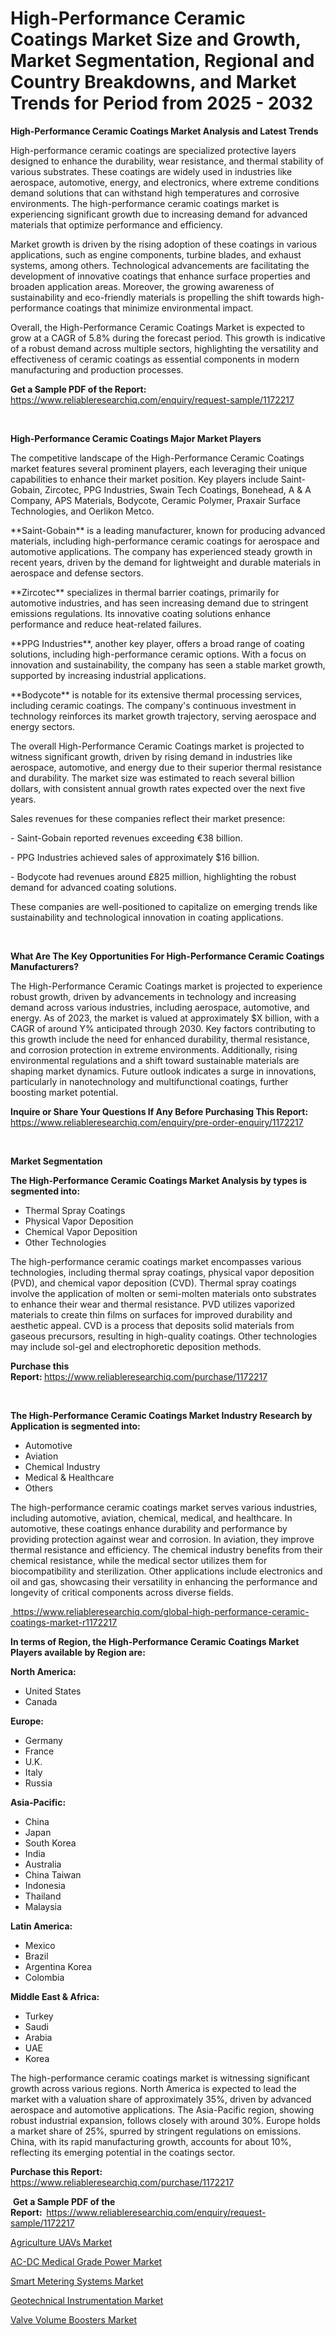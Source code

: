 <p><h1>High-Performance Ceramic Coatings Market Size and Growth, Market Segmentation, Regional and Country Breakdowns, and Market Trends for Period from 2025 -  2032</h1></p><p><strong>High-Performance Ceramic Coatings Market Analysis and Latest Trends</strong></p>
<p><p>High-performance ceramic coatings are specialized protective layers designed to enhance the durability, wear resistance, and thermal stability of various substrates. These coatings are widely used in industries like aerospace, automotive, energy, and electronics, where extreme conditions demand solutions that can withstand high temperatures and corrosive environments. The high-performance ceramic coatings market is experiencing significant growth due to increasing demand for advanced materials that optimize performance and efficiency.</p><p>Market growth is driven by the rising adoption of these coatings in various applications, such as engine components, turbine blades, and exhaust systems, among others. Technological advancements are facilitating the development of innovative coatings that enhance surface properties and broaden application areas. Moreover, the growing awareness of sustainability and eco-friendly materials is propelling the shift towards high-performance coatings that minimize environmental impact.</p><p>Overall, the High-Performance Ceramic Coatings Market is expected to grow at a CAGR of 5.8% during the forecast period. This growth is indicative of a robust demand across multiple sectors, highlighting the versatility and effectiveness of ceramic coatings as essential components in modern manufacturing and production processes.</p></p>
<p><strong>Get a Sample PDF of the Report:&nbsp;</strong> <a href="https://www.reliableresearchiq.com/enquiry/request-sample/1172217?utm_campaign=1896&utm_medium=2&utm_source=Github&utm_content=ia&utm_term=24032025&utm_id=high-performance-ceramic-coatings">https://www.reliableresearchiq.com/enquiry/request-sample/1172217</a></p>
<p>&nbsp;</p>
<p><strong>High-Performance Ceramic Coatings Major Market Players</strong></p>
<p><p>The competitive landscape of the High-Performance Ceramic Coatings market features several prominent players, each leveraging their unique capabilities to enhance their market position. Key players include Saint-Gobain, Zircotec, PPG Industries, Swain Tech Coatings, Bonehead, A & A Company, APS Materials, Bodycote, Ceramic Polymer, Praxair Surface Technologies, and Oerlikon Metco.</p><p>**Saint-Gobain** is a leading manufacturer, known for producing advanced materials, including high-performance ceramic coatings for aerospace and automotive applications. The company has experienced steady growth in recent years, driven by the demand for lightweight and durable materials in aerospace and defense sectors. </p><p>**Zircotec** specializes in thermal barrier coatings, primarily for automotive industries, and has seen increasing demand due to stringent emissions regulations. Its innovative coating solutions enhance performance and reduce heat-related failures.</p><p>**PPG Industries**, another key player, offers a broad range of coating solutions, including high-performance ceramic options. With a focus on innovation and sustainability, the company has seen a stable market growth, supported by increasing industrial applications.</p><p>**Bodycote** is notable for its extensive thermal processing services, including ceramic coatings. The company's continuous investment in technology reinforces its market growth trajectory, serving aerospace and energy sectors.</p><p>The overall High-Performance Ceramic Coatings market is projected to witness significant growth, driven by rising demand in industries like aerospace, automotive, and energy due to their superior thermal resistance and durability. The market size was estimated to reach several billion dollars, with consistent annual growth rates expected over the next five years.</p><p>Sales revenues for these companies reflect their market presence: </p><p>- Saint-Gobain reported revenues exceeding €38 billion.</p><p>- PPG Industries achieved sales of approximately $16 billion.</p><p>- Bodycote had revenues around £825 million, highlighting the robust demand for advanced coating solutions. </p><p>These companies are well-positioned to capitalize on emerging trends like sustainability and technological innovation in coating applications.</p></p>
<p>&nbsp;</p>
<p><strong>What Are The Key Opportunities For High-Performance Ceramic Coatings Manufacturers?</strong></p>
<p><p>The High-Performance Ceramic Coatings market is projected to experience robust growth, driven by advancements in technology and increasing demand across various industries, including aerospace, automotive, and energy. As of 2023, the market is valued at approximately $X billion, with a CAGR of around Y% anticipated through 2030. Key factors contributing to this growth include the need for enhanced durability, thermal resistance, and corrosion protection in extreme environments. Additionally, rising environmental regulations and a shift toward sustainable materials are shaping market dynamics. Future outlook indicates a surge in innovations, particularly in nanotechnology and multifunctional coatings, further boosting market potential.</p></p>
<p><strong>Inquire or Share Your Questions If Any Before Purchasing This Report:</strong> <a href="https://www.reliableresearchiq.com/enquiry/pre-order-enquiry/1172217?utm_campaign=1896&utm_medium=2&utm_source=Github&utm_content=ia&utm_term=24032025&utm_id=high-performance-ceramic-coatings">https://www.reliableresearchiq.com/enquiry/pre-order-enquiry/1172217</a></p>
<p>&nbsp;</p>
<p><strong>Market Segmentation</strong></p>
<p><strong>The High-Performance Ceramic Coatings Market Analysis by types is segmented into:</strong></p>
<p><ul><li>Thermal Spray Coatings</li><li>Physical Vapor Deposition</li><li>Chemical Vapor Deposition</li><li>Other Technologies</li></ul></p>
<p><p>The high-performance ceramic coatings market encompasses various technologies, including thermal spray coatings, physical vapor deposition (PVD), and chemical vapor deposition (CVD). Thermal spray coatings involve the application of molten or semi-molten materials onto substrates to enhance their wear and thermal resistance. PVD utilizes vaporized materials to create thin films on surfaces for improved durability and aesthetic appeal. CVD is a process that deposits solid materials from gaseous precursors, resulting in high-quality coatings. Other technologies may include sol-gel and electrophoretic deposition methods.</p></p>
<p><strong>Purchase this Report:&nbsp;</strong><a href="https://www.reliableresearchiq.com/purchase/1172217?utm_campaign=1896&utm_medium=2&utm_source=Github&utm_content=ia&utm_term=24032025&utm_id=high-performance-ceramic-coatings">https://www.reliableresearchiq.com/purchase/1172217</a></p>
<p>&nbsp;</p>
<p><strong>The High-Performance Ceramic Coatings Market Industry Research by Application is segmented into:</strong></p>
<p><ul><li>Automotive</li><li>Aviation</li><li>Chemical Industry</li><li>Medical & Healthcare</li><li>Others</li></ul></p>
<p><p>The high-performance ceramic coatings market serves various industries, including automotive, aviation, chemical, medical, and healthcare. In automotive, these coatings enhance durability and performance by providing protection against wear and corrosion. In aviation, they improve thermal resistance and efficiency. The chemical industry benefits from their chemical resistance, while the medical sector utilizes them for biocompatibility and sterilization. Other applications include electronics and oil and gas, showcasing their versatility in enhancing the performance and longevity of critical components across diverse fields.</p></p>
<p><a href="https://www.reliableresearchiq.com/global-high-performance-ceramic-coatings-market-r1172217?utm_campaign=1896&utm_medium=2&utm_source=Github&utm_content=ia&utm_term=24032025&utm_id=high-performance-ceramic-coatings">&nbsp;https://www.reliableresearchiq.com/global-high-performance-ceramic-coatings-market-r1172217</a></p>
<p><strong>In terms of Region, the High-Performance Ceramic Coatings Market Players available by Region are:</strong></p>
<p>
    <p> <strong> North America: </strong>
        <ul>
            <li>United States</li>
            <li>Canada</li>
        </ul>
        </p> 
    <p> <strong> Europe: </strong>
        <ul>
            <li>Germany</li>
            <li>France</li>
            <li>U.K.</li>
            <li>Italy</li>
            <li>Russia</li>
        </ul>
        </p> 
    <p> <strong> Asia-Pacific: </strong>
        <ul>
            <li>China</li>
            <li>Japan</li>
            <li>South Korea</li>
            <li>India</li>
            <li>Australia</li>
            <li>China Taiwan</li>
            <li>Indonesia</li>
            <li>Thailand</li>
            <li>Malaysia</li>
        </ul>
        </p> 
    <p> <strong> Latin America: </strong>
        <ul>
            <li>Mexico</li>
            <li>Brazil</li>
            <li>Argentina Korea</li>
            <li>Colombia</li>
        </ul>
        </p> 
    <p> <strong> Middle East & Africa: </strong>
        <ul>
            <li>Turkey</li>
            <li>Saudi</li>
            <li>Arabia</li>
            <li>UAE</li>
            <li>Korea</li>
        </ul>
    </p>
    </p>
<p><p>The high-performance ceramic coatings market is witnessing significant growth across various regions. North America is expected to lead the market with a valuation share of approximately 35%, driven by advanced aerospace and automotive applications. The Asia-Pacific region, showing robust industrial expansion, follows closely with around 30%. Europe holds a market share of 25%, spurred by stringent regulations on emissions. China, with its rapid manufacturing growth, accounts for about 10%, reflecting its emerging potential in the coatings sector.</p></p>
<p><strong>Purchase this Report: </strong><a href="https://www.reliableresearchiq.com/purchase/1172217?utm_campaign=1896&utm_medium=2&utm_source=Github&utm_content=ia&utm_term=24032025&utm_id=high-performance-ceramic-coatings">https://www.reliableresearchiq.com/purchase/1172217</a></p>
<p>&nbsp;<strong>Get a Sample PDF of the Report:&nbsp;&nbsp;</strong><a href="https://www.reliableresearchiq.com/enquiry/request-sample/1172217?utm_campaign=1896&utm_medium=2&utm_source=Github&utm_content=ia&utm_term=24032025&utm_id=high-performance-ceramic-coatings">https://www.reliableresearchiq.com/enquiry/request-sample/1172217</a></p>
<p><strong></strong></p>
<p><p><a href="https://www.linkedin.com/pulse/agriculture-uavs-market-analysis-report-2025-2032-macro-microeconomic-nvime?utm_campaign=1896&utm_medium=2&utm_source=Github&utm_content=ia&utm_term=24032025&utm_id=high-performance-ceramic-coatings">Agriculture UAVs Market</a></p><p><a href="https://github.com/kaniselway4c/Market-Research-Report-List-1/blob/main/ac-dc-medical-grade-power-market.md?utm_campaign=1896&utm_medium=2&utm_source=Github&utm_content=ia&utm_term=24032025&utm_id=high-performance-ceramic-coatings">AC-DC Medical Grade Power Market</a></p><p><a href="https://www.linkedin.com/pulse/smart-metering-systems-market-outlook-growth-trends-41-cagr-qbfze?utm_campaign=1896&utm_medium=2&utm_source=Github&utm_content=ia&utm_term=24032025&utm_id=high-performance-ceramic-coatings">Smart Metering Systems Market</a></p><p><a href="https://www.linkedin.com/pulse/projecting-geotechnical-instrumentation-markets-rapid-growthwith-043ge?utm_campaign=1896&utm_medium=2&utm_source=Github&utm_content=ia&utm_term=24032025&utm_id=high-performance-ceramic-coatings">Geotechnical Instrumentation Market</a></p><p><a href="https://github.com/rubiogruis0p/Market-Research-Report-List-1/blob/main/valve-volume-boosters-market.md?utm_campaign=1896&utm_medium=2&utm_source=Github&utm_content=ia&utm_term=24032025&utm_id=high-performance-ceramic-coatings">Valve Volume Boosters Market</a></p></p>